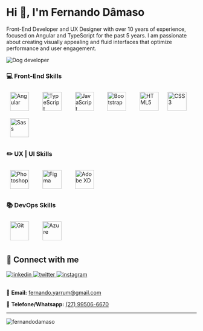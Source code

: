 <h1>Hi 👋, I'm Fernando Dâmaso</h1>
<p>
  Front-End Developer and UX Designer with over 10 years of experience, focused on Angular and TypeScript for the past 5 years. I am passionate about
  creating visually appealing and fluid interfaces that optimize performance and user engagement.
</p>

<img
  src="https://camo.githubusercontent.com/8bbf60218ed9800117172fc928ca2d15328893d75726f0b51b1b2d36143f0b03/68747470733a2f2f6d656469612e67697068792e636f6d2f6d656469612f5377496d516874694e4137696f2f67697068792e676966"
  alt="Dog developer"
  data-canonical-src="https://media.giphy.com/media/SwImQhtiNA7io/giphy.gif"
  data-target="animated-image.originalImage" />

### 💻 Front-End Skills
<div align="left">
  <img style="margin: 10px" src="https://profilinator.rishav.dev/skills-assets/angularjs-original.svg" alt="Angular" height="50" />
  &nbsp;&nbsp;
  <img style="margin: 10px" src="https://profilinator.rishav.dev/skills-assets/typescript-original.svg" alt="TypeScript" height="50" />
  &nbsp;&nbsp;
  <img style="margin: 10px" src="https://profilinator.rishav.dev/skills-assets/javascript-original.svg" alt="JavaScript" height="50" />
  &nbsp;&nbsp;
  <img style="margin: 10px" src="https://profilinator.rishav.dev/skills-assets/bootstrap-plain.svg" alt="Bootstrap" height="50" />
  &nbsp;&nbsp;
  <img style="margin: 10px" src="https://profilinator.rishav.dev/skills-assets/html5-original-wordmark.svg" alt="HTML5" height="50" />
  <img style="margin: 10px" src="https://profilinator.rishav.dev/skills-assets/css3-original-wordmark.svg" alt="CSS3" height="50" />
  &nbsp;&nbsp;
  <img style="margin: 10px" src="https://profilinator.rishav.dev/skills-assets/sass-original.svg" alt="Sass" height="50" />
</div>

### ✏️ UX | UI Skills
<div align="left">
    <img style="margin: 10px" src="https://profilinator.rishav.dev/skills-assets/photoshop-plain.svg" alt="Photoshop" height="50" />
  &nbsp;&nbsp;
    <img style="margin: 10px" src="https://profilinator.rishav.dev/skills-assets/figma-icon.svg" alt="Figma" height="50" />
  &nbsp;&nbsp;
    <img style="margin: 10px" src="https://profilinator.rishav.dev/skills-assets/adobexd.png" alt="Adobe XD" height="50" />
</div>

### 📚 DevOps Skills
<div align="left">
    <img style="margin: 10px" src="https://profilinator.rishav.dev/skills-assets/git-scm-icon.svg" alt="Git" height="50" />
  &nbsp;&nbsp;
    <img style="margin: 10px" src="https://profilinator.rishav.dev/skills-assets/microsoft_azure-icon.svg" alt="Azure" height="50" />
  &nbsp;&nbsp;
</div>

## 💬 Connect with me
<div align="left">
  <a href="https://linkedin.com/in/fernandodamaso" target="_blank">
    <img src=https://img.shields.io/badge/linkedin-%231E77B5.svg?&style=for-the-badge&logo=linkedin&logoColor=white alt=linkedin />
  </a>
  <a href="https://twitter.com/fernandodamaso" target="_blank">
    <img src=https://img.shields.io/badge/twitter-%2300acee.svg?&style=for-the-badge&logo=twitter&logoColor=white alt=twitter />
  </a>
  <a href="https://instagram.com/fernandodamaso" target="_blank">
    <img src=https://img.shields.io/badge/instagram-%23000000.svg?&style=for-the-badge&logo=instagram&logoColor=white alt=instagram />
  </a>
  <!-- <a href="https://www.behance.net/fernandodamaso" target="_blank">
    <img src=https://img.shields.io/badge/behance-%23191919.svg?&style=for-the-badge&logo=behance&logoColor=white alt=behance style="margin-bottom:
    5px;" />
  </a> -->

  <br />
  <br />

  <p>
    📧
    <b>Email:</b>
    <a target="_blank" href="mailto:fernando.yarrum@gmail.com">fernando.yarrum@gmail.com</a>
  </p>
  <p>
    📱
    <b>Telefone/Whatsapp:</b>
    <a href="https://api.whatsapp.com/send/?phone=%2B5527995066670" target="_blank">(27) 99506-6670</a>
  </p>
</div>

----
<div class="left">
  <p>
    <img
      align="left"
      src="https://github-readme-stats.vercel.app/api/top-langs?username=fernandodamaso&show_icons=true&locale=en&layout=compact"
      alt="fernandodamaso" />
  </p>
</div>
